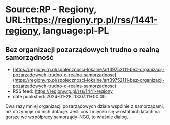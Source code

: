 # Source:RP - Regiony, URL:https://regiony.rp.pl/rss/1441-regiony, language:pl-PL

## Bez organizacji pozarządowych trudno o realną samorządność
 - [https://regiony.rp.pl/spolecznosci-lokalne/art39752111-bez-organizacji-pozarzadowych-trudno-o-realna-samorzadnosc](https://regiony.rp.pl/spolecznosci-lokalne/art39752111-bez-organizacji-pozarzadowych-trudno-o-realna-samorzadnosc)
 - RSS feed: https://regiony.rp.pl/rss/1441-regiony
 - date published: 2024-01-28T13:07:11+00:00

Dwa razy mniej organizacji pozarządowych działa wspólnie z samorządami, niż otrzymuje od nich dotacje. Jeśli coś zmieniło się w ostatnich latach na gorsze we współpracy samorządy–NGO, to właśnie dialog.

